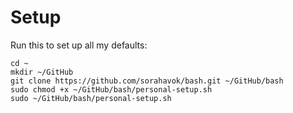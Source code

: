 # Setup
 Run this to set up all my defaults:
 
    cd ~
    mkdir ~/GitHub
    git clone https://github.com/sorahavok/bash.git ~/GitHub/bash
    sudo chmod +x ~/GitHub/bash/personal-setup.sh
    sudo ~/GitHub/bash/personal-setup.sh


